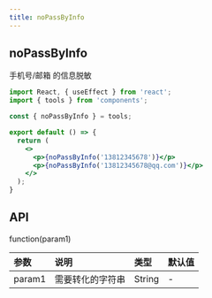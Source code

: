 ```yaml
---
title: noPassByInfo
---
```


## noPassByInfo

手机号/邮箱 的信息脱敏

```jsx
import React, { useEffect } from 'react';
import { tools } from 'components';

const { noPassByInfo } = tools;

export default () => {
  return (
    <>
      <p>{noPassByInfo('13812345678')}</p>
      <p>{noPassByInfo('13812345678@qq.com')}</p>
    </>
  );
}
```

## API

function(param1)

|参数|说明|类型|默认值|
|:--|:--|:--|:--|
|param1|需要转化的字符串|String|-|
